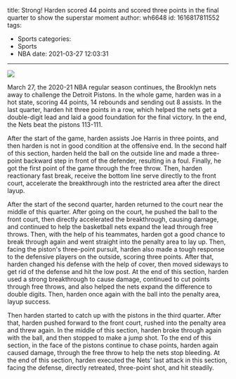 title: Strong! Harden scored 44 points and scored three points in the final quarter to show the superstar moment
author: wh6648
id: 1616817811552
tags: 
- Sports
categories: 
- Sports
- NBA
date: 2021-03-27 12:03:31
---
![](https://p2.itc.cn/images01/20210327/96b834bde3444da3874609714591afc5.jpeg)


March 27, the 2020-21 NBA regular season continues, the Brooklyn nets away to challenge the Detroit Pistons. In the whole game, harden was in a hot state, scoring 44 points, 14 rebounds and sending out 8 assists. In the last quarter, harden hit three points in a row, which helped the nets get a double-digit lead and laid a good foundation for the final victory. In the end, the Nets beat the pistons 113-111.

After the start of the game, harden assists Joe Harris in three points, and then harden is not in good condition at the offensive end. In the second half of this section, harden held the ball on the outside line and made a three-point backward step in front of the defender, resulting in a foul. Finally, he got the first point of the game through the free throw. Then, harden reactionary fast break, receive the bottom line serve directly to the front court, accelerate the breakthrough into the restricted area after the direct layup.

After the start of the second quarter, harden returned to the court near the middle of this quarter. After going on the court, he pushed the ball to the front court, then directly accelerated the breakthrough, causing damage, and continued to help the basketball nets expand the lead through free throws. Then, with the help of his teammates, harden got a good chance to break through again and went straight into the penalty area to lay up. Then, facing the piston's three-point pursuit, harden also made a tough response to the defensive players on the outside, scoring three points. After that, harden changed his defense with the help of cover, then moved sideways to get rid of the defense and hit the low post. At the end of this section, harden used a strong breakthrough to cause damage, continued to cut points through free throws, and also helped the nets expand the difference to double digits. Then, harden once again with the ball into the penalty area, layup success.

Then harden started to catch up with the pistons in the third quarter. After that, harden pushed forward to the front court, rushed into the penalty area and threw again. In the middle of this section, harden broke through again with the ball, and then stopped to make a jump shot. To the end of this section, in the face of the pistons continue to chase points, harden again caused damage, through the free throw to help the nets stop bleeding. At the end of this section, harden executed the Nets' last attack in this section, facing the defense, directly retreated, three-point shot, and hit steadily.

